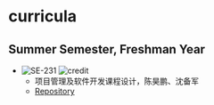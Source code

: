 # curricula

## Summer Semester, Freshman Year

* ![SE-231](https://img.shields.io/badge/SE-231-brightgreen.svg?style=flat-square)
![credit](https://img.shields.io/badge/credit-4.0-brightgreen.svg?style=flat-square)
  * 项目管理及软件开发课程设计，陈昊鹏、沈备军
  * [Repository](https://github.com/eyulingo)
  